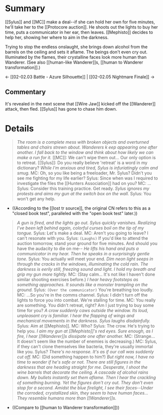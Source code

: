 # Summary
[[Sylus]] and [[MC]] make a deal--if she can hold her own for five minutes, he'll take her to the [[Protocore auction]]. He shoots out the lights to buy her time, puts a communicator in her ear, then leaves. [[Mephisto]] decides to help her, showing her where to aim in the darkness.

Trying to stop the endless onslaught, she brings down alcohol from the barrels on the ceiling and sets it aflame. The beings don't even cry out. Illuminated by the flames, their crystalline faces look more human than Wanderer. (See also [[human-like Wanderer]]s, [[human to Wanderer transformation]].)

← [[02-02.03 Battle - Azure Silhouette]] | [[02-02.05 Nightmare Finale]] →
## Commentary
It's revealed in the next scene that [[Wire Jaw]] kicked off the [[Wanderer]] attack, then fled. [[Sylus]] has gone to chase him down.

# Details
> *The room is a complete mess with broken objects and overturned tables and chairs strewn about. Wanderers k eep appearing one after another. I fall back to the window and think about how likely we can make a run for it.*
> [[MC]]: We can't wipe them out... Our only option is to retreat.
> [[Sylus]]: Do you really believe 'retreat' is a word in my dictionary?
> *While I'm anxious and tired, Sylus is infuriatingly calm and smug.*
> MC: Oh, so you like being a freeloader, Mr. Sylus? Didn't you see me fighting for my life earlier?
> Sylus: Since when was I required to investigate the files the [[Hunters Association]] had on you?
> MC: ...
> Sylus: Consider this training practice. Get ready.
> *Sylus ignores my protests and aims my gun at the switch box on the wall.*
> Sylus: You won't get any help.
* ((According to the [[lost tr source]], the original CN refers to this as a "closed book test", paralleled with the "open book test" later.))

> *A gun is fired, and the lights go out. Sylus quickly vanishes. Realizing I've been left behind again, colorful curses boil on the tip of my tongue.*
> Sylus: Let's make a deal.
> MC: Aren't you going to leave? I can't resonate with you.
> Sylus: `(Laughs)` If you'd like to attend the auction tomorrow, stand your ground for five minutes. And should you have the audacity to die on me--
> *He lifts his hand and puts a communicator in my hear. Then he speaks in a surprisingly gentle tone.*
> Sylus: You actually *will* meet your end.
> *Dim neon light seeps in through the cracks in the windows, illuminating the cold rain. The darkness is eerily still, freezing sound and light. I hold my breath and grip my gun more tightly.*
> MC: (Stay calm... It's not like I haven't done similar shooting exercises before.)
> *I hear heavy footsteps as something approaches. It sounds like a monster trampling on the ground.*
> Sylus: `(Over the communicator)` You're breathing too loudly.
> MC: ...So you're in the comms channel.
> Sylus: I didn't turn off the lights to force you into combat. We're stalling for time.
> MC: You really are something. You didn't retreat, right? Am I just trying to buy some time for you?
> *A crow suddenly caws outside the window. Its loud, unpleasant cry is familiar.*
> *I hear the flapping of wings and mechanical movements in the darkness. Sylus laughs disdainfully.*
> Sylus: Aim at [[Mephisto]].
> MC: Who?
> Sylus: The crow. He's trying to help you.
> *I aim my gun at [[Mephisto]]'s red eyes. Sure enough, as I fire, I hear [[Wanderer]]s dissipate one after another.*
> MC: (Strange... It doesn't seem like the number of enemies is decreasing.)
> MC: Sylus, if they can't clone themselves like bacteria, they're usually immortal like you. Sylus?
> *There's no response. It's as if our call was suddenly cut off.*
> MC: (Did something happen to him?)
> *But right now, I have no time to wonder if he's safe or not. There are still figures in the darkness that are heading straight for me. Desperate, I shoot the wine barrels that decorate the ceiling. A cascade of alcohol rains down.
> My bullets instantly set them aflame. Then I hear the crackling of something burning. Yet the figures don't cry out. They don't even stop for a second.
> Amidst the blue firelight, I see their faces--Under the corroded, crystallized skin, they seem to have human faces... They resemble humans more than [[Wanderer]]s.*
* ((Compare to [[human to Wanderer transformation]]))